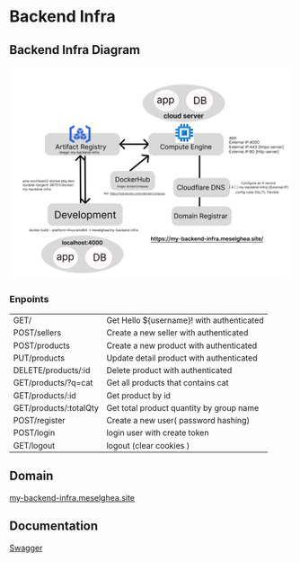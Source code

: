 # Backend Infra

## Backend Infra Diagram

![diagram](/asset/diagram.png)

### Enpoints

|                        |                                           |
| :--------------------- | :---------------------------------------- |
| GET/                   | Get Hello ${username}! with authenticated |
| POST/sellers           | Create a new seller with authenticated    |
| POST/products          | Create a new product with authenticated   |
| PUT/products           | Update detail product with authenticated  |
| DELETE/products/:id    | Delete product with authenticated         |
| GET/products/?q=cat    | Get all products that contains cat        |
| GET/products/:id       | Get product by id                         |
| GET/products/:totalQty | Get total product quantity by group name  |
| POST/register          | Create a new user( password hashing)      |
| POST/login             | login user with create token              |
| GET/logout             | logout (clear cookies )                   |

## Domain

[my-backend-infra.meselghea.site](https://my-backend-infra.meselghea.site/)

## Documentation

[Swagger](https://my-backend-infra.meselghea.site/api)
